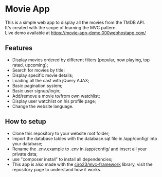 # Movie App
This is a simple web app to display all the movies from the TMDB API.<br>
It's created with the scope of learning the MVC pattern.<br>
Live demo available at https://movie-app-demo.000webhostapp.com/

## Features
- Display movies ordered by different filters (popular, now playing, top rated, upcoming);
- Search for movies by title;
- Display specific movie details;
- Loading all the cast with jQuery AJAX;
- Basic pagination system;
- Basic user signup/login;
- Add/remove a movie to/from own watchlist;
- Display user watchlist on his profile page;
- Change the website language.

## How to setup
- Clone this repository to your website root folder;
- Import the database tables with the database.sql file in /app/config/ into your database;
- Rename the .env.example to .env in /app/config/ and insert all your private data;
- use "composer install" to install all dependencies;
- This app is also made with the [ciro23/mvc-framework](https://github.com/Ciro23/mvc-framework) library, visit the repository page to understand how it works.
